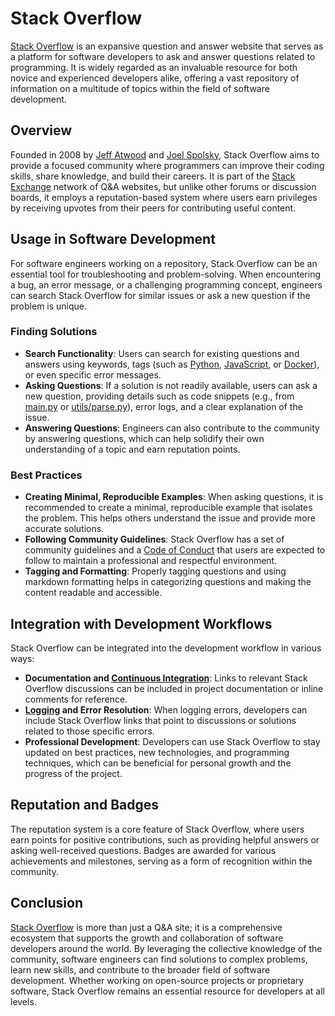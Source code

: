 # Stack Overflow

[Stack Overflow](Stack%20Overflow.md) is an expansive question and answer website that serves as a platform for software developers to ask and answer questions related to programming. It is widely regarded as an invaluable resource for both novice and experienced developers alike, offering a vast repository of information on a multitude of topics within the field of software development.

## Overview

Founded in 2008 by [Jeff Atwood](Jeff%20Atwood.md) and [Joel Spolsky](Joel%20Spolsky.md), Stack Overflow aims to provide a focused community where programmers can improve their coding skills, share knowledge, and build their careers. It is part of the [Stack Exchange](Stack%20Exchange.md) network of Q&A websites, but unlike other forums or discussion boards, it employs a reputation-based system where users earn privileges by receiving upvotes from their peers for contributing useful content.

## Usage in Software Development

For software engineers working on a repository, Stack Overflow can be an essential tool for troubleshooting and problem-solving. When encountering a bug, an error message, or a challenging programming concept, engineers can search Stack Overflow for similar issues or ask a new question if the problem is unique.

### Finding Solutions

- **Search Functionality**: Users can search for existing questions and answers using keywords, tags (such as [Python](Python.md), [JavaScript](JavaScript.md), or [Docker](Docker.md)), or even specific error messages.
- **Asking Questions**: If a solution is not readily available, users can ask a new question, providing details such as code snippets (e.g., from [main.py](main.py.md) or [utils/parse.py](utils/parse.py.md)), error logs, and a clear explanation of the issue.
- **Answering Questions**: Engineers can also contribute to the community by answering questions, which can help solidify their own understanding of a topic and earn reputation points.

### Best Practices

- **Creating Minimal, Reproducible Examples**: When asking questions, it is recommended to create a minimal, reproducible example that isolates the problem. This helps others understand the issue and provide more accurate solutions.
- **Following Community Guidelines**: Stack Overflow has a set of community guidelines and a [Code of Conduct](Code%20of%20Conduct.md) that users are expected to follow to maintain a professional and respectful environment.
- **Tagging and Formatting**: Properly tagging questions and using markdown formatting helps in categorizing questions and making the content readable and accessible.

## Integration with Development Workflows

Stack Overflow can be integrated into the development workflow in various ways:

- **Documentation and [Continuous Integration](Continuous%20Integration.md)**: Links to relevant Stack Overflow discussions can be included in project documentation or inline comments for reference.
- **[Logging](Logging.md) and Error Resolution**: When logging errors, developers can include Stack Overflow links that point to discussions or solutions related to those specific errors.
- **Professional Development**: Developers can use Stack Overflow to stay updated on best practices, new technologies, and programming techniques, which can be beneficial for personal growth and the progress of the project.

## Reputation and Badges

The reputation system is a core feature of Stack Overflow, where users earn points for positive contributions, such as providing helpful answers or asking well-received questions. Badges are awarded for various achievements and milestones, serving as a form of recognition within the community.

## Conclusion

[Stack Overflow](Stack%20Overflow.md) is more than just a Q&A site; it is a comprehensive ecosystem that supports the growth and collaboration of software developers around the world. By leveraging the collective knowledge of the community, software engineers can find solutions to complex problems, learn new skills, and contribute to the broader field of software development. Whether working on open-source projects or proprietary software, Stack Overflow remains an essential resource for developers at all levels.